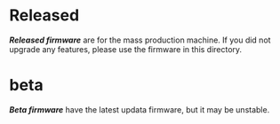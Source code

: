 # Released
***Released firmware*** are for the mass production machine. If you did not upgrade any features, please use the firmware in this directory.

# beta
***Beta firmware*** have the latest updata firmware, but it may be unstable.


